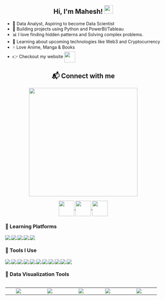 <h2 align="center">
  Hi, I'm Mahesh!
  <img src="https://media.giphy.com/media/hvRJCLFzcasrR4ia7z/giphy.gif" width="28">
</h2>


 - 🌱 Data Analyst, Aspiring to become Data Scientist
 - 🐍 Building projects using Python and PowerBI/Tableau
 - 📊 I love finding hidden patterns and Solving complex problems.
 - 🚀 Learning about upcoming technologies like Web3 and Cryptocurrency 
 - 🀄 Love Anime, Manga & Books
 - 👉 Checkout my website <a href="mahesh.popsy.site"><img align="center" src="https://img.icons8.com/clouds/2x/domain.png" width="35" >
 </a> 
 
 
<h2 align="center">📬 Connect with me </h2> 
<p align="center">
 <img src="https://c.tenor.com/JJEu0wSl3MEAAAAC/naruto-hi.gif" width="350"/>
</p>
<!-- Social Media Handles -->
<p align="center">
  <a href="https://www.linkedin.com/in/mahesh221/">
  <img align="center" src="https://img.icons8.com/nolan/2x/linkedin.png" width="50" />
</a>
  <a href="https://twitter.com/mahi_verse">
  <img align="center" src="https://img.icons8.com/nolan/2x/twitter.png" width="50" />  
</a>
  <a href="https://medium.com/@Mahesh221">
  <img align="center" src="https://img.icons8.com/nolan/2x/medium-new.png" width="50" />
</a>
</p>


### 🏫 Learning Platforms
<a href="https://github.com/ShruAgarwal/img-shields-io">
  <img align="center" src="https://img.shields.io/badge/Coursera-000000?style=flat&logo=Coursera&logoColor=0056D2" />
</a>
<a href="https://github.com/ShruAgarwal/img-shields-io">
  <img align="center" src="https://img.shields.io/badge/Khan%20Academy-000000?style=flat&logo=Khan%20Academy&logoColor=14BF96" />
</a>
<a href="https://github.com/ShruAgarwal/img-shields-io">
  <img align="center" src="https://img.shields.io/badge/YouTube-000000?style=flat&logo=youtube&logoColor=FF0000" />
</a>
<a href="https://github.com/ShruAgarwal/img-shields-io">
  <img align="center" src="https://img.shields.io/badge/Kaggle-000000?style=flat&logo=kaggle&logoColor=20BEFF" />
</a>
<a href="https://github.com/ShruAgarwal/img-shields-io">
  <img align="center" src="https://img.shields.io/badge/Stack_Overflow-000000?style=flat&logo=stackoverflow&logoColor=F58025" />
</a>


### 🧰 Tools I Use 

<a href="https://github.com/ShruAgarwal/img-shields-io">
  <img align="center" src="https://img.shields.io/badge/Python-000000?style=flat&logo=python&logoColor=yellow" />
</a>
<a href="https://github.com/ShruAgarwal/img-shields-io">
  <img align="center" src="https://img.shields.io/badge/Pandas-yellow?style=flat&logo=pandas&logoColor=150458" />
</a>
<a href="https://github.com/ShruAgarwal/img-shields-io">
  <img align="center" src="https://img.shields.io/badge/NumPy-white?style=flat&logo=numpy&logoColor=013243" />
</a>
<a href="https://github.com/ShruAgarwal/img-shields-io">
  <img align="center" src="https://img.shields.io/badge/Streamlit-000000?style=flat&logo=streamlit&logoColor=FF4B4B" />
</a>
<a href="https://github.com/ShruAgarwal/img-shields-io">
  <img align="center" src="https://img.shields.io/badge/-Visual_Studio_Code-000000?style=flat&logo=visual%20studio%20code&logoColor=007ACC" />
</a>
<a href="https://github.com/ShruAgarwal/img-shields-io">
  <img align="center" src="https://img.shields.io/badge/Colab-000000?style=flat&logo=googlecolab&logoColor=F9AB00" />
</a>
<a href="https://github.com/ShruAgarwal/img-shields-io">
  <img align="center" src="https://img.shields.io/badge/Conda-000000?style=flat&logo=anaconda&logoColor=44A833" />
</a>
<a href="https://github.com/ShruAgarwal/img-shields-io">
  <img align="center" src="https://img.shields.io/badge/GIT-000000?style=flat&logo=git&logoColor=E44C30" />
</a>
<a href="https://github.com/ShruAgarwal/img-shields-io">
  <img align="center" src="https://img.shields.io/badge/windows%20terminal-white?style=flat&logo=windows%20terminal&logoColor=4D4D4D" />
</a>
<a href="https://github.com/ShruAgarwal/img-shields-io">
  <img align="center" src="https://img.shields.io/badge/Notion-000000?style=flat&logo=notion&logoColor=white" />
</a>
<a href="https://github.com/ShruAgarwal/img-shields-io">
  <img align="center" src="https://img.shields.io/badge/Canva-000000?style=flat&logo=canva&logoColor=00C4CC" />
</a>


### 🌟 Data Visualization Tools

<table width="70" align="left">
<tr>
    <td align='center' width="70">
        <img src="https://upload.wikimedia.org/wikipedia/commons/thumb/c/cf/New_Power_BI_Logo.svg/630px-New_Power_BI_Logo.svg.png">
    </td>
    <td align='center' width="100">
        <img src="https://logos-world.net/wp-content/uploads/2021/10/Tableau-Emblem.png">
    </td>
    <td align='center' width="70">
        <img src="https://github.com/ShruAgarwal/ParthGohil21-1/blob/main/seaborn.png">
    </td>
    <td align='center'  width="70">
        <img src="https://res.cloudinary.com/crunchbase-production/image/upload/c_lpad,h_170,w_170,f_auto,b_white,q_auto:eco,dpr_1/wgshctk7kjdxl6omgwra">
    </td>
    <td align='center'  width="100">
        <img src="https://github.com/ShruAgarwal/ParthGohil21-1/blob/main/matplotlib.png">
    </td>
</tr>
</table>


